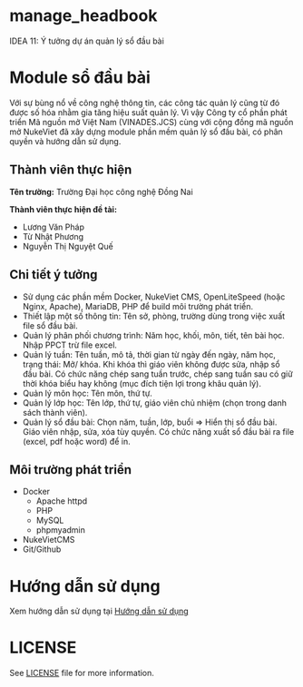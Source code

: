 # manage_headbook
IDEA 11: Ý tưởng dự án quản lý sổ đầu bài


# Module sổ đầu bài
Với sự bùng nổ về công nghệ thông tin, các công tác quản lý cũng từ đó được số hóa nhằm gia tăng hiệu suất quản lý. Vì vậy Công ty cổ phần phát triển Mã nguồn mở Việt Nam (VINADES.JCS) cùng với cộng đồng mã nguồn mở NukeViet đã xây dựng module phần mềm quản lý sổ đầu bài, có phân quyền và hướng dẫn sử dụng.

## Thành viên thực hiện
**Tên trường:** Trường Đại học công nghệ Đồng Nai 

**Thành viên thực hiện đề tài:**
- Lương Văn Pháp
- Từ Nhật Phương
- Nguyễn Thị Nguyệt Quế

## Chi tiết ý tưởng
- Sử dụng các phần mềm Docker, NukeViet CMS, OpenLiteSpeed (hoặc Nginx, Apache), MariaDB, PHP để build môi trường phát triển.
- Thiết lập một số thông tin: Tên sở, phòng, trường dùng trong việc xuất file sổ đầu bài.
- Quản lý phân phối chương trình: Năm học, khối, môn, tiết, tên bài học. Nhập PPCT trừ file excel.
- Quản lý tuần: Tên tuần, mô tả, thời gian từ ngày đến ngày, năm học, trạng thái: Mở/ khóa. Khi khóa thì giáo viên không được sửa, nhập sổ đầu bài. Có chức năng chép sang tuần trước, chép sang tuần sau có giữ thời khóa biểu hay không (mục đích tiện lợi trong khâu quản lý).
- Quản lý môn học: Tên môn, thứ tự.
- Quản lý lớp học: Tên lớp, thứ tự, giáo viên chủ nhiệm (chọn trong danh sách thành viên).
- Quản lý sổ đầu bài: Chọn năm, tuần, lớp, buổi => Hiển thị sổ đầu bài. Giáo viên nhập, sửa, xóa tùy quyền. Có chức năng xuất sổ đầu bài ra file (excel, pdf hoặc word) để in.

## Môi trường phát triển
- Docker
    - Apache httpd
    - PHP
    - MySQL
    - phpmyadmin
- NukeVietCMS
- Git/Github

# Hướng dẫn sử dụng

Xem hướng dẫn sử dụng tại [Hướng dẫn sử dụng](https://github.com/phapdev/manage_headbook/wiki)

# LICENSE

See [LICENSE](LICENSE) file for more information.

